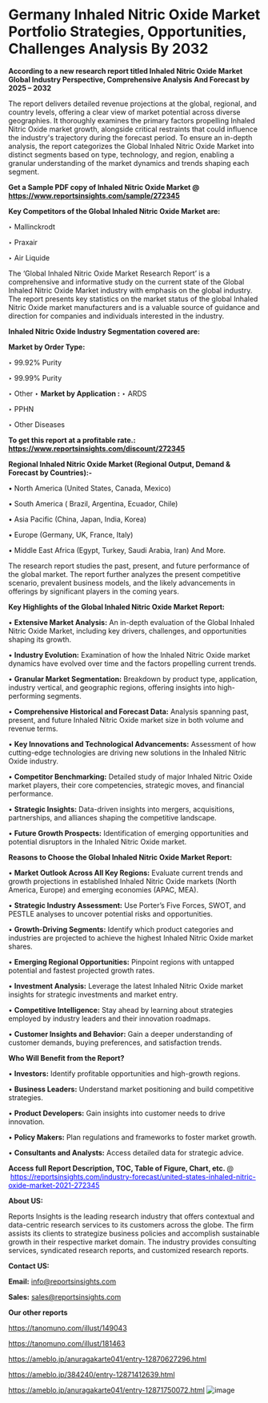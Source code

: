 # Germany Inhaled Nitric Oxide Market Portfolio Strategies, Opportunities, Challenges Analysis By 2032

<strong>According to a new research report titled Inhaled Nitric Oxide Market Global Industry Perspective, Comprehensive Analysis And Forecast by 2025 – 2032</strong>

The report delivers detailed revenue projections at the global, regional, and country levels, offering a clear view of market potential across diverse geographies. It thoroughly examines the primary factors propelling Inhaled Nitric Oxide market growth, alongside critical restraints that could influence the industry's trajectory during the forecast period. To ensure an in-depth analysis, the report categorizes the Global Inhaled Nitric Oxide Market into distinct segments based on type, technology, and region, enabling a granular understanding of the market dynamics and trends shaping each segment.

<strong>Get a Sample PDF copy of Inhaled Nitric Oxide Market </strong><strong>@<a href=https://www.reportsinsights.com/sample/272345 style=color:#0000ff;> https://www.reportsinsights.com/sample/272345</a></strong></font>

<strong>Key Competitors of the Global Inhaled Nitric Oxide Market are:</strong>

‣ Mallinckrodt

‣ Praxair

‣ Air Liquide

The ‘Global Inhaled Nitric Oxide Market Research Report’ is a comprehensive and informative study on the current state of the Global Inhaled Nitric Oxide Market industry with emphasis on the global industry. The report presents key statistics on the market status of the global Inhaled Nitric Oxide market manufacturers and is a valuable source of guidance and direction for companies and individuals interested in the industry.

<strong>Inhaled Nitric Oxide Industry Segmentation covered are:</strong>

<strong>Market by Order Type: </strong>

‣ 99.92% Purity

‣ 99.99% Purity

‣ Other
‣ 
<strong>Market by Application :</strong>
‣ ARDS

‣ PPHN

‣ Other Diseases

<strong>To get this report at a profitable rate.: <a href=https://www.reportsinsights.com/discount/272345 style=color:#0000ff;>https://www.reportsinsights.com/discount/272345</a></strong></font>

<strong>Regional Inhaled Nitric Oxide Market (Regional Output, Demand &amp; Forecast by Countries):-</strong>

• North America (United States, Canada, Mexico)

• South America ( Brazil, Argentina, Ecuador, Chile)

• Asia Pacific (China, Japan, India, Korea)

• Europe (Germany, UK, France, Italy)

• Middle East Africa (Egypt, Turkey, Saudi Arabia, Iran) And More.

The research report studies the past, present, and future performance of the global market. The report further analyzes the present competitive scenario, prevalent business models, and the likely advancements in offerings by significant players in the coming years.

<strong>Key Highlights of the Global Inhaled Nitric Oxide Market Report:</strong>

• <strong>Extensive Market Analysis:</strong> An in-depth evaluation of the Global Inhaled Nitric Oxide Market, including key drivers, challenges, and opportunities shaping its growth.

• <strong>Industry Evolution:</strong> Examination of how the Inhaled Nitric Oxide market dynamics have evolved over time and the factors propelling current trends.

• <strong>Granular Market Segmentation:</strong> Breakdown by product type, application, industry vertical, and geographic regions, offering insights into high-performing segments.

• <strong>Comprehensive Historical and Forecast Data:</strong> Analysis spanning past, present, and future Inhaled Nitric Oxide market size in both volume and revenue terms.

• <strong>Key Innovations and Technological Advancements:</strong> Assessment of how cutting-edge technologies are driving new solutions in the Inhaled Nitric Oxide industry.

• <strong>Competitor Benchmarking:</strong> Detailed study of major Inhaled Nitric Oxide market players, their core competencies, strategic moves, and financial performance.

• <strong>Strategic Insights:</strong> Data-driven insights into mergers, acquisitions, partnerships, and alliances shaping the competitive landscape.

• <strong>Future Growth Prospects:</strong> Identification of emerging opportunities and potential disruptors in the Inhaled Nitric Oxide market.

<strong>Reasons to Choose the Global Inhaled Nitric Oxide Market Report:</strong>

• <strong>Market Outlook Across All Key Regions:</strong> Evaluate current trends and growth projections in established Inhaled Nitric Oxide markets (North America, Europe) and emerging economies (APAC, MEA).

• <strong>Strategic Industry Assessment:</strong> Use Porter’s Five Forces, SWOT, and PESTLE analyses to uncover potential risks and opportunities.

• <strong>Growth-Driving Segments:</strong> Identify which product categories and industries are projected to achieve the highest Inhaled Nitric Oxide market shares.

• <strong>Emerging Regional Opportunities:</strong> Pinpoint regions with untapped potential and fastest projected growth rates.

• <strong>Investment Analysis:</strong> Leverage the latest Inhaled Nitric Oxide market insights for strategic investments and market entry.

• <strong>Competitive Intelligence:</strong> Stay ahead by learning about strategies employed by industry leaders and their innovation roadmaps.

• <strong>Customer Insights and Behavior:</strong> Gain a deeper understanding of customer demands, buying preferences, and satisfaction trends.

<strong>Who Will Benefit from the Report?</strong>

• <strong>Investors:</strong> Identify profitable opportunities and high-growth regions.

• <strong>Business Leaders:</strong> Understand market positioning and build competitive strategies.

• <strong>Product Developers:</strong> Gain insights into customer needs to drive innovation.

• <strong>Policy Makers:</strong> Plan regulations and frameworks to foster market growth.

• <strong>Consultants and Analysts:</strong> Access detailed data for strategic advice.
</ul>
<strong>Access full Report Description, TOC, Table of Figure, Chart, etc. </strong>@  <a href=https://reportsinsights.com/industry-forecast/united-states-inhaled-nitric-oxide-market-2021-272345 style=color:#0000ff;>https://reportsinsights.com/industry-forecast/united-states-inhaled-nitric-oxide-market-2021-272345</a></font>

<strong><strong>About US</strong>:</strong>

Reports Insights is the leading research industry that offers contextual and data-centric research services to its customers across the globe. The firm assists its clients to strategize business policies and accomplish sustainable growth in their respective market domain. The industry provides consulting services, syndicated research reports, and customized research reports.

<strong>Contact US:</strong>

<p class=""""><b>Email:</b> <a href=mailto:info@reportsinsights.com>info@reportsinsights.com</a></p>
<p class=""""><b>Sales:</b> <a href=mailto:sales@reportsinsights.com>sales@reportsinsights.com</a></p>

<strong>Our other reports</strong>

<a href=https://tanomuno.com/illust/149043>https://tanomuno.com/illust/149043</a>

<a href=https://tanomuno.com/illust/181463>https://tanomuno.com/illust/181463</a>

<a href=https://ameblo.jp/anuragakarte041/entry-12870627296.html>https://ameblo.jp/anuragakarte041/entry-12870627296.html</a>

<a href=https://ameblo.jp/384240/entry-12871412639.html>https://ameblo.jp/384240/entry-12871412639.html</a>

<a href=https://ameblo.jp/anuragakarte041/entry-12871750072.html>https://ameblo.jp/anuragakarte041/entry-12871750072.html</a>
![image](https://github.com/user-attachments/assets/22890b52-fc82-4f90-954a-dd8c150cede1)
